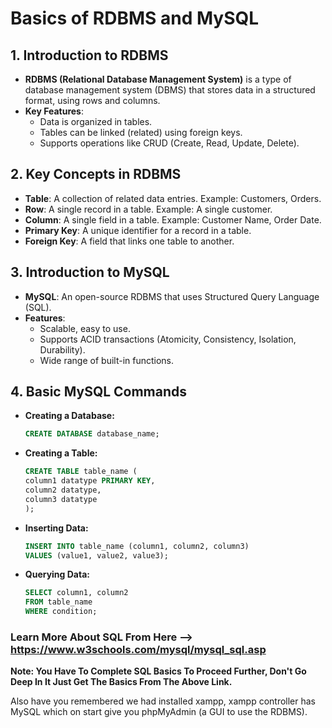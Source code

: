 # Basics of RDBMS and MySQL

## 1. Introduction to RDBMS

- **RDBMS (Relational Database Management System)** is a type of database management system (DBMS) that stores data in a structured format, using rows and columns.
- **Key Features**:
  - Data is organized in tables.
  - Tables can be linked (related) using foreign keys.
  - Supports operations like CRUD (Create, Read, Update, Delete).

## 2. Key Concepts in RDBMS

- **Table**: A collection of related data entries. Example: Customers, Orders.
- **Row**: A single record in a table. Example: A single customer.
- **Column**: A single field in a table. Example: Customer Name, Order Date.
- **Primary Key**: A unique identifier for a record in a table.
- **Foreign Key**: A field that links one table to another.

## 3. Introduction to MySQL

- **MySQL**: An open-source RDBMS that uses Structured Query Language (SQL).
- **Features**:
  - Scalable, easy to use.
  - Supports ACID transactions (Atomicity, Consistency, Isolation, Durability).
  - Wide range of built-in functions.

## 4. Basic MySQL Commands

- **Creating a Database:**

  ```sql
  CREATE DATABASE database_name;
  ```

- **Creating a Table:**

  ```sql
  CREATE TABLE table_name (
  column1 datatype PRIMARY KEY,
  column2 datatype,
  column3 datatype
  );
  ```

- **Inserting Data:**

  ```sql
  INSERT INTO table_name (column1, column2, column3)
  VALUES (value1, value2, value3);
  ```

- **Querying Data:**

  ```sql
  SELECT column1, column2
  FROM table_name
  WHERE condition;
  ```

### Learn More About SQL From Here --> <https://www.w3schools.com/mysql/mysql_sql.asp>

**Note: You Have To Complete SQL Basics To Proceed Further, Don't Go Deep In It Just Get The Basics From The Above Link.**

Also have you remembered we had installed xampp, xampp controller has MySQL which on start give you phpMyAdmin (a GUI to use the RDBMS).
